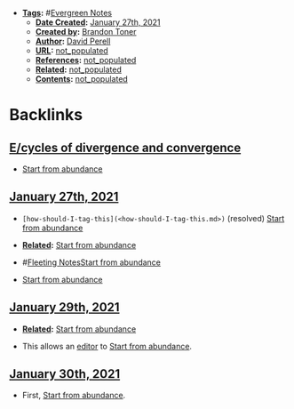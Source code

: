 - **[Tags](<Tags.md>):** #[Evergreen Notes](<Evergreen Notes.md>)
    - **[Date Created](<Date Created.md>):** [January 27th, 2021](<January 27th, 2021.md>)
    - **[Created by](<Created by.md>):** [Brandon Toner](<Brandon Toner.md>)
    - **[Author](<Author.md>):** [David Perell](<David Perell.md>)
    - **[URL](<URL.md>):** [not_populated](<not_populated.md>)
    - **[References](<References.md>):** [not_populated](<not_populated.md>)
    - **[Related](<Related.md>):** [not_populated](<not_populated.md>)
    - **[Contents](<Contents.md>):** [not_populated](<not_populated.md>)

# Backlinks
## [E/cycles of divergence and convergence](<E/cycles of divergence and convergence.md>)
- [Start from abundance](<Start from abundance.md>)

## [January 27th, 2021](<January 27th, 2021.md>)
- `[how-should-I-tag-this](<how-should-I-tag-this.md>)` (resolved) [Start from abundance](<Start from abundance.md>)

- **[Related](<Related.md>):** [Start from abundance](<Start from abundance.md>)

- #[Fleeting Notes](<Fleeting Notes.md>)[Start from abundance](<Start from abundance.md>)

- [Start from abundance](<Start from abundance.md>)

## [January 29th, 2021](<January 29th, 2021.md>)
- **[Related](<Related.md>):** [Start from abundance](<Start from abundance.md>)

- This allows an [editor](<editor.md>) to [Start from abundance](<Start from abundance.md>).

## [January 30th, 2021](<January 30th, 2021.md>)
- First, [Start from abundance](<Start from abundance.md>).

